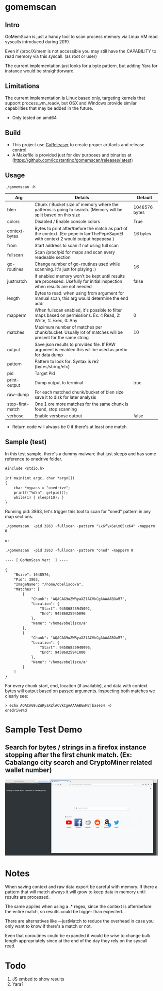 # gomemscan


## Intro

GoMemScan is just a handy tool to scan process memory via Linux VM read syscalls introduced during 2019.

Even if /proc/X/mem is not accessible you may still have the CAPABILITY to read memory via this syscall. (as root or user)

The current implementation just looks for a byte pattern, but adding Yara for instance would be straightforward.

## Limitations

The current implementation is Linux based only, targeting kernels that support process_vm_readv, but OSX and Windows provide similar capabilities that may be added in the future.

* Only tested on amd64 

## Build

- This project use [GoReleaser](https://goreleaser.com/) to create proper artifacts and release control.
- A Makefile is provided just for dev purposes and binaries at (https://github.com/lcostantino/gomemscan/releases/latest)


## Usage

```
./gomemscan -h
```

| Arg        |  Details       | Default  |
| ------------- |-------------|----------|
| blen          | Chunk / Bucket size of memory where the patterns is going to search. (Memory will be split based on this size | 1048576 bytes |
| colors        | Disabled / Enable console colors | True |
| context-bytes | Bytes to print after/before the match as part of the context. (Ex: pepe in IamThePepeSapoEl with context 2 would output hepepesa )| 16 bytes |
| from         | Start address to scan if not using full scan | |
| fullscan     | Scan /proc/pid for maps and scan every readeable section | |
| go-routines   | Change number of go-routines used while scanning. It's just for playing :) | 16 |
| justmatch     | If enabled memory won't be kept until results are processed. Usefully for initial inspection when results are not needed| false |
| length        | Bytes to read: when using from argument for manual scan, this arg would determine the end addr ||
| mapperm       | When fullscan enabled, it's possible to filter maps based on permissions. Ex: 4 Read, 2: Write, 1: Exec, 0: Any|0|
| matches       | Maximum number of matches per chunk/bucket. Usually lot of matches will be present for the same string | 10 |
| output        | Save json results to provided file. If RAW argument is enabled this will be used as prefix for data dump ||\
| pattern       | Pattern to look for. Syntax is re2 (bytes/string/etc) ||
| pid           | Target Pid ||
| print-output  | Dump output to terminal | true |
| raw-dump      | For each matched chunk/bucket of blen size save it to disk for later analysis||
| stop-first-match | One 1 ore more matches for the same chunk is found, stop scanning ||
| verbose       | Enable versbose output | false |


* Return code will always be 0 if there's at least one match

## Sample (test)

In this test sample, there's a dummy malware that just sleeps and has some reference to onedrive folder.
```
#include <stdio.h>

int main(int argc, char *argv[])
{
    char *mypass = "onedrive";
    printf("%d\n", getpid());
	while(1) { sleep(10); }
}
```

Running pid: 3863, let's trigger this tool to scan for "oned" pattern in any map sections. 


```
./gomemscan  -pid 3863 -fullscan -pattern "\x6f\x6e\x65\x64" -mapperm 0 

or 

./gomemscan  -pid 3863 -fullscan -pattern "oned" -mapperm 0 

---- [ GoMemScan Ver:  ] ----

{
	"Bsize": 1048576,
	"Pid": 3863,
	"ImageName": "/home/obelisco/a",
	"Matches": [
		{
			"Chunk": "AQACAG9uZWRyaXZlACVkCgAAAAABGwM7",
			"Location": {
				"Start": 94586825945092,
				"End": 94586825945096
			},
			"Name": "/home/obelisco/a"
		},
		{
			"Chunk": "AQACAG9uZWRyaXZlACVkCgAAAAABGwM7",
			"Location": {
				"Start": 94586825940996,
				"End": 94586825941000
			},
			"Name": "/home/obelisco/a"
		}
	]
}

```

For every chunk start, end, location (if available), and data with context bytes will output based on passed arguments.
Inspecting both matches we clearly see:

```
> echo AQACAG9uZWRyaXZlACVkCgAAAAABGwM7|base64 -d
onedrive%d

```

# Sample Test Demo 



## Search for bytes / strings in a firefox instance stopping after the first chunk match. (Ex: Cabalango city search and CryptoMiner related wallet number) 

![](/docs/rsa.gif)

# Notes

When saving context and raw data export be careful with memory. If there a pattern that will match always it will grow to keep data
in memory until results are processed.

The same applies when using a .* regex, since the context is after/before the entire match, so results could be bigger than expected.

There are alternatives like --justMatch to reduce the overhead in case you only want to know if there's a match or not.

Even that coroutines could be expanded it would be wise to change bulk length appropriately since at the end of the day they rely on the syscall read.

# Todo

1. JS embed to show results
2. Yara?

